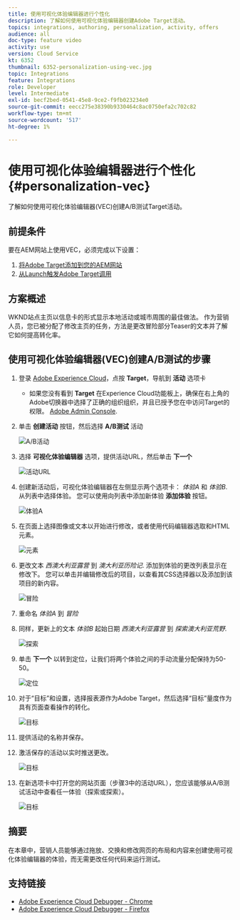 ```yaml
---
title: 使用可视化体验编辑器进行个性化
description: 了解如何使用可视化体验编辑器创建Adobe Target活动。
topics: integrations, authoring, personalization, activity, offers
audience: all
doc-type: feature video
activity: use
version: Cloud Service
kt: 6352
thumbnail: 6352-personalization-using-vec.jpg
topic: Integrations
feature: Integrations
role: Developer
level: Intermediate
exl-id: becf2bed-0541-45e8-9ce2-f9fb023234e0
source-git-commit: eecc275e38390b9330464c8ac0750efa2c702c82
workflow-type: tm+mt
source-wordcount: '517'
ht-degree: 1%

---
```


# 使用可视化体验编辑器进行个性化 {#personalization-vec}

了解如何使用可视化体验编辑器(VEC)创建A/B测试Target活动。

## 前提条件

要在AEM网站上使用VEC，必须完成以下设置：

1. [将Adobe Target添加到您的AEM网站](./add-target-launch-extension.md)
1. [从Launch触发Adobe Target调用](./load-and-fire-target.md)

## 方案概述

WKND站点主页以信息卡的形式显示本地活动或城市周围的最佳做法。 作为营销人员，您已被分配了修改主页的任务，方法是更改冒险部分Teaser的文本并了解它如何提高转化率。

## 使用可视化体验编辑器(VEC)创建A/B测试的步骤

1. 登录 [Adobe Experience Cloud](https://experience.adobe.com/)，点按 __Target__，导航到 __活动__ 选项卡

   + 如果您没有看到 __Target__ 在Experience Cloud功能板上，确保在右上角的Adobe切换器中选择了正确的组织组织，并且已授予您在中访问Target的权限。 [Adobe Admin Console](https://adminconsole.adobe.com/).

1. 单击 **创建活动** 按钮，然后选择 **A/B测试** 活动

   ![A/B活动](assets/ab-target-activity.png)

1. 选择 **可视化体验编辑器** 选项，提供活动URL，然后单击 **下一个**

   ![活动URL](assets/ab-test-url.png)

1. 创建新活动后，可视化体验编辑器在左侧显示两个选项卡： *体验A* 和 *体验B*. 从列表中选择体验。 您可以使用向列表中添加新体验 **添加体验** 按钮。

   ![体验A](assets/experience.png)

1. 在页面上选择图像或文本以开始进行修改，或者使用代码编辑器选取和HTML元素。

   ![元素](assets/select-element.png)

1. 更改文本 *西澳大利亚露营* 到 *澳大利亚历险记*. 添加到体验的更改列表显示在修改下。 您可以单击并编辑修改后的项目，以查看其CSS选择器以及添加到该项目的新内容。

   ![冒险](assets/adventures.png)

1. 重命名 *体验A* 到 *冒险*
1. 同样，更新上的文本 *体验B* 起始日期 *西澳大利亚露营* 到 *探索澳大利亚荒野*.

   ![探索](assets/explore.png)

1. 单击 **下一个** 以转到定位，让我们将两个体验之间的手动流量分配保持为50-50。

   ![定位](assets/targeting.png)

1. 对于“目标”和设置，选择报表源作为Adobe Target，然后选择“目标”量度作为具有页面查看操作的转化。

   ![目标](assets/goals.png)

1. 提供活动的名称并保存。
1. 激活保存的活动以实时推送更改。

   ![目标](assets/activate.png)

1. 在新选项卡中打开您的网站页面（步骤3中的活动URL），您应该能够从A/B测试活动中查看任一体验（探索或探索）。

   ![目标](assets/publish.png)

## 摘要

在本章中，营销人员能够通过拖放、交换和修改网页的布局和内容来创建使用可视化体验编辑器的体验，而无需更改任何代码来运行测试。

## 支持链接

+ [Adobe Experience Cloud Debugger - Chrome](https://chrome.google.com/webstore/detail/adobe-experience-cloud-de/ocdmogmohccmeicdhlhhgepeaijenapj)
+ [Adobe Experience Cloud Debugger - Firefox](https://addons.mozilla.org/en-US/firefox/addon/adobe-experience-platform-dbg/)
